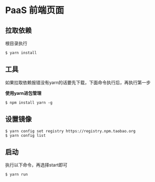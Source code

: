 # PaaS 前端页面

## 拉取依赖

根目录执行

```
$ yarn install
```

## 工具

如果拉取依赖报错没有yarn的话要先下载，下面命令执行后，再执行第一步

**使用yarn进包管理**

```
$ npm install yarn -g
```

## 设置镜像

```
$ yarn config set registry https://registry.npm.taobao.org
$ yarn config list
```



## 启动

执行以下命令，再选择start即可

```
$ yarn run
```

